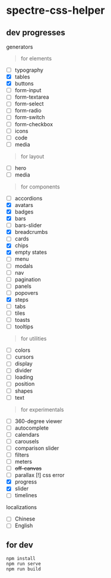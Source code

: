 # spectre-css-helper

## dev progresses

generators

> for elements
- [ ] typography
- [x] tables 
- [x] buttons
- [ ] form-input
- [ ] form-textarea
- [ ] form-select
- [ ] form-radio
- [ ] form-switch
- [ ] form-checkbox
- [ ] icons
- [ ] code
- [ ] media
> for layout
- [ ] hero
- [ ] media
> for components
- [ ] accordions
- [x] avatars
- [x] badges
- [x] bars
- [ ] bars-slider
- [x] breadcrumbs
- [ ] cards
- [x] chips
- [x] empty states
- [ ] menu
- [ ] modals
- [ ] nav
- [ ] pagination
- [ ] panels
- [ ] popovers
- [x] steps
- [ ] tabs
- [ ] tiles
- [ ] toasts
- [ ] tooltips
> for utilities
- [ ] colors
- [ ] cursors
- [ ] display
- [ ] divider
- [ ] loading
- [ ] position
- [ ] shapes
- [ ] text
> for experimentals
- [ ] 360-degree viewer
- [ ] autocomplete
- [ ] calendars
- [ ] carousels
- [ ] comparison slider
- [ ] filters
- [ ] meters
- [ ] <del>off-canvas</del>
- [ ] parallax [!] css error
- [x] progress
- [x] slider
- [ ] timelines

localizations

- [ ] Chinese
- [ ] English

## for dev
```
npm install
npm run serve
npm run build
```

